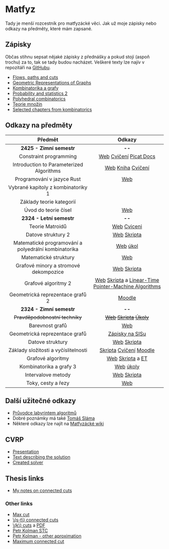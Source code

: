 # Matfyz

Tady je menší rozcestník pro matfyzácké věci. Jak už moje zápisky nebo odkazy na předměty, které mám zapsané.

## Zápisky

Občas stihnu sepsat nějaké zápisky z přednášky a pokud stojí (aspoň trochu) za to, tak se tady budou nacházet. Veškeré texty lze najív v repozitáři na [GitHubu](https://github.com/metury/notes).

- [Flows, paths and cuts](./mff/fpc.pdf)
- [Geometric Representations of Graphs](./mff/grg.pdf)
- [Kombinatorika a grafy](./mff/kg.pdf)
- [Probability and statistics 2](./mff/past-ii.pdf)
- [Polyhedral combinatorics](./mff/polyhedra.pdf)
- [Teorie množin](./mff/temno.pdf)
- [Selected chapters from kombinatorics](./mff/selected-chapters-kg.pdf)

## Odkazy na předměty

| Předmět                                              | Odkazy |
|:----------------------------------------------------:|:------:|
| **2425 - Zimní semestr**                             | **--** |
| Constraint programming                               | [Web](https://ktiml.mff.cuni.cz/~bartak/podminky/) [Cvičení](https://jbulin.github.io/teaching/fall/nopt042/) [Picat Docs](https://picat-lang.org/download/picat_guide.pdf) |
| Introduction to Parameterized Algorithms             | [Web](https://research.koutecky.name/db/teaching:intro_par_alg2324) [Kniha](https://www.mimuw.edu.pl/~malcin/book/parameterized-algorithms.pdf) [Cvičení](https://iuuk.mff.cuni.cz/~tung/teaching/fpt-ws2324/) |
| Programování v jazyce Rust                           | [Web](https://d3s.mff.cuni.cz/teaching/nprg082/) |
| Vybrané kapitoly z kombinatoriky 1                   |        |
| Základy teorie kategorií                             |        |
| Úvod do teorie čísel                                 | [Web](https://kam.mff.cuni.cz/~klazar/UTC24.html) |
| **2324 - Letní semestr**                             | **--** |
| Teorie Matroidů                                      | [Web](https://iuuk.mff.cuni.cz/~pangrac/vyuka/) [Cviceni](https://kam.mff.cuni.cz/~cerny/teach/23-24/matroids.html) |
| Datove struktury 2                                   | [Web](https://mj.ucw.cz/vyuka/2324/ds2/) [Skripta](https://mj.ucw.cz/vyuka/dsnotes/ds.pdf) |
| Matematické programování a polyedrální kombinatorika | [Web](https://kam.mff.cuni.cz/~kolman/matprog23.html) [úkol](https://iti.mff.cuni.cz/series/2013/601.pdf) |
| Matematické struktury                                | [Web](https://kam.mff.cuni.cz/~klazar/MSTR24.html) |
| Grafové minory a stromové dekompozice                | [Web](https://kam.mff.cuni.cz/~fiala/index.shtml.cs) [Skripta](https://kam.mff.cuni.cz/~fiala/tw.pdf) |
| Grafové algoritmy 2                                  | [Web](https://mj.ucw.cz/vyuka/2324/ga2/) [Skripta](https://mj.ucw.cz/vyuka/ga/ga.pdf) a [Linear-Time Pointer-Machine Algorithms ](http://adambuchsbaum.com/papers/ptrs-stoc98.pdf)|
| Geometrická reprezentace grafů 2                     | [Moodle](https://dl1.cuni.cz/course/view.php?id=16103) |
| **2324 - Zimní semestr**                             | **--** |
| ~~Pravděpodobnostní techniky~~                       | ~~[Web](https://kam.mff.cuni.cz/~tyomkyn/teaching/PT/PT.html) [Skripta](https://www.cs.cmu.edu/~15850/handouts/matousek-vondrak-prob-ln.pdf) [Úkoly](https://kam.mff.cuni.cz/~dbulavka/teaching/ws2324/pt.html)~~ |
| Barevnost grafů                                      | [Web](https://iuuk.mff.cuni.cz/~rakdver/index.php?which=uceni&subject=bar) |
| Geometrická reprezentace grafů                       | [Zápisky na SISu](https://is.cuni.cz/studium/predmety/index.php?id=b1110fec60a34e4c9eff4fbd6f73920d&tid=&do=predmet&kod=NDMI037&skr=2023&fak=11320) |
| Datove struktury                                     | [Web](https://mj.ucw.cz/vyuka/2324/ds1/) [Skripta](https://mj.ucw.cz/vyuka/dsnotes/ds.pdf) |
| Základy složitosti a vyčíslitelnosti                 | [Skripta](https://ktiml.mff.cuni.cz/~kucerap/NTIN090/NTIN090-poznamky.pdf) [Cvičení](https://kti.mff.cuni.cz/~maj/) [Moodle](https://dl1.cuni.cz/course/view.php?id=10131) |
| Grafové algoritmy                                    | [Web](https://mj.ucw.cz/vyuka/2324/ga/) [Skripta](https://mj.ucw.cz/vyuka/ga/ga.pdf) a [ET]([90](https://mj.ucw.cz/papers/saga/saga.pdf#page=90)) |
| Kombinatorika a grafy 3                              | [Web](https://iuuk.mff.cuni.cz/~rakdver/index.php?which=uceni&subject=kg3) [úkoly](http://gaubian.xyz/) |
| Intervalove metody                                   | [Web](https://kam.mff.cuni.cz/~hladik/IA/) [Skripta](https://kam.mff.cuni.cz/~hladik/IA/text_ia.pdf) |
| Toky, cesty a řezy                                   | [Web](https://kam.mff.cuni.cz/~kolman/tokyrezy23.html) |

## Další užitečné odkazy

- [Průvodce labyrintem algoritmů](https://pruvodce.ucw.cz/)
- Dobré poznámky má také [Tomáš Sláma](https://slama.dev/)
- Některé odkazy lze najít na [Matfyzácké wiki](https://wiki.matfyz.cz/Home)

## CVRP

- [Presentation](./mff/cvrp/cvrp-presentation.pdf)
- [Text describing the solution](./mff/cvrp/cvrp.pdf)
- [Created solver](./mff/cvrp/solver.zip)

## Thesis links

- [My notes on connected cuts](./mff/connected-cuts.pdf)

### Other links

- [Max cut](https://dl.acm.org/doi/pdf/10.1145/195058.195216)
- [\\(s-t\\) connected cuts](https://www.researchgate.net/publication/2513735_Multicommodity_Flows_and_Approximation_Algorithms)
- [\\(k\\) cuts](https://arxiv.org/abs/1807.07143v2) a [PDF](https://arxiv.org/pdf/1807.07143v2)
- [Petr Kolman STC](https://kam.mff.cuni.cz/~kolman/papers/STC-2024.pdf)
- [Petr Kolman - other aproximation](https://kam.mff.cuni.cz/~kolman/papers/stc-ext-arx.pdf)
- [Maximum connected cut](https://sites.cs.ucsb.edu/~daniello/papers/maximum_minimal_cut__Journal.pdf)
